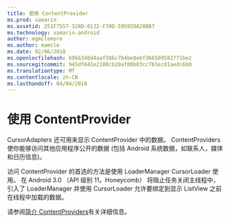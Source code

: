 ```yaml
---
title: 使用 ContentProvider
ms.prod: xamarin
ms.assetid: 251F7557-328D-0132-F39D-595920A28B87
ms.technology: xamarin-android
author: mgmclemore
ms.author: mamcle
ms.date: 02/06/2018
ms.openlocfilehash: b9b6340d4aaf386c7b4be8ebf366589582771be2
ms.sourcegitcommit: 945df041e2180cb20af08b83cc703ecd1aedc6b0
ms.translationtype: MT
ms.contentlocale: zh-CN
ms.lasthandoff: 04/04/2018
---
```

# <a name="using-a-contentprovider"></a>使用 ContentProvider

CursorAdapters 还可用来显示 ContentProvider 中的数据。
ContentProviders 使你能够访问其他应用程序公开的数据 (包括 Android 系统数据，如联系人，媒体和日历信息)。

访问 ContentProvider 的首选的方法是使用 LoaderManager CursorLoader 使用。 在 Android 3.0 （API 级别 11，Honeycomb） 将阻止任务关闭主线程中，引入了 LoaderManager 并使用 CursorLoader 允许要绑定到显示 ListView 之前在线程中加载的数据。

请参阅[简介 ContentProviders](~/android/platform/content-providers/index.md)有关详细信息。

